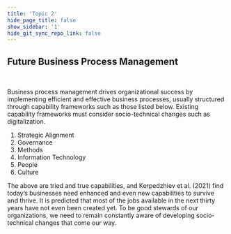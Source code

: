 ```yaml
---
title: 'Topic 2'
hide_page_title: false
show_sidebar: '1'
hide_git_sync_repo_link: false
---
```



## Future Business Process Management
&nbsp;

Business process management drives organizational success by implementing efficient and effective business processes, usually structured through capability frameworks such as those listed below.  Existing capability frameworks must consider socio-technical changes such as digitalization.

1) Strategic Alignment
2) Governance
3) Methods
4) Information Technology
5) People
6) Culture

The above are tried and true capabilities, and Kerpedzhiev et al. (2021) find today’s businesses need enhanced and even new capabilities to survive and thrive.  It is predicted that most of the jobs available in the next thirty years have not even been created yet.  To be good stewards of our organizations, we need to remain constantly aware of developing socio-technical changes that come our way.
